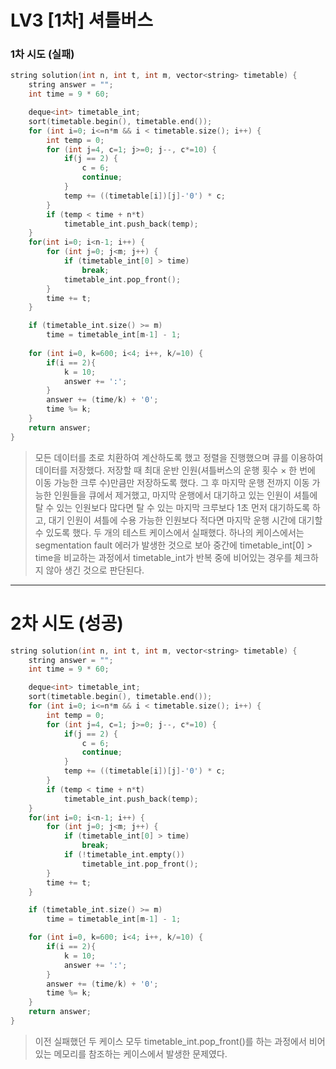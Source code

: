 # LV3 [1차] 셔틀버스

### 1차 시도 (실패)
```cpp
string solution(int n, int t, int m, vector<string> timetable) {
    string answer = "";
    int time = 9 * 60;

    deque<int> timetable_int;
    sort(timetable.begin(), timetable.end());
    for (int i=0; i<=n*m && i < timetable.size(); i++) {
        int temp = 0;
        for (int j=4, c=1; j>=0; j--, c*=10) {
            if(j == 2) {
                c = 6;
                continue;
            }
            temp += ((timetable[i])[j]-'0') * c;
        }
        if (temp < time + n*t)
            timetable_int.push_back(temp);
    }
    for(int i=0; i<n-1; i++) {
        for (int j=0; j<m; j++) {
            if (timetable_int[0] > time)
                break;
            timetable_int.pop_front();
        }
        time += t;
    }

    if (timetable_int.size() >= m) 
        time = timetable_int[m-1] - 1;
    
    for (int i=0, k=600; i<4; i++, k/=10) {
        if(i == 2){
            k = 10;
            answer += ':';
        }
        answer += (time/k) + '0';
        time %= k;
    }
    return answer;
}
```
> 모든 데이터를 초로 치환하여 계산하도록 했고 정렬을 진행했으며 큐를 이용하여 데이터를 저장했다. 저장할 때 최대 운반 인원(셔틀버스의 운행 횟수 × 한 번에 이동 가능한 크루 수)만큼만 저장하도록 했다. 그 후 마지막 운행 전까지 이동 가능한 인원들을 큐에서 제거했고, 마지막 운행에서 대기하고 있는 인원이 셔틀에 탈 수 있는 인원보다 많다면 탈 수 있는 마지막 크루보다 1초 먼저 대기하도록 하고, 대기 인원이 셔틀에 수용 가능한 인원보다 적다면 마지막 운행 시간에 대기할 수 있도록 했다. 두 개의 테스트 케이스에서 실패했다. 하나의 케이스에서는 segmentation fault 에러가 발생한 것으로 보아 중간에 timetable_int[0] > time을 비교하는 과정에서 timetable_int가 반복 중에 비어있는 경우를 체크하지 않아 생긴 것으로 판단된다.

*****

# 2차 시도 (성공)
```cpp
string solution(int n, int t, int m, vector<string> timetable) {
    string answer = "";
    int time = 9 * 60;

    deque<int> timetable_int;
    sort(timetable.begin(), timetable.end());
    for (int i=0; i<=n*m && i < timetable.size(); i++) {
        int temp = 0;
        for (int j=4, c=1; j>=0; j--, c*=10) {
            if(j == 2) {
                c = 6;
                continue;
            }
            temp += ((timetable[i])[j]-'0') * c;
        }
        if (temp < time + n*t)
            timetable_int.push_back(temp);
    }
    for(int i=0; i<n-1; i++) {
        for (int j=0; j<m; j++) {
            if (timetable_int[0] > time)
                break;
            if (!timetable_int.empty())
                timetable_int.pop_front();
        }
        time += t;
    }

    if (timetable_int.size() >= m) 
        time = timetable_int[m-1] - 1;

    for (int i=0, k=600; i<4; i++, k/=10) {
        if(i == 2){
            k = 10;
            answer += ':';
        }
        answer += (time/k) + '0';
        time %= k;
    }
    return answer;
}
```
> 이전 실패했던 두 케이스 모두 timetable_int.pop_front()를 하는 과정에서 비어있는 메모리를 참조하는 케이스에서 발생한 문제였다.
